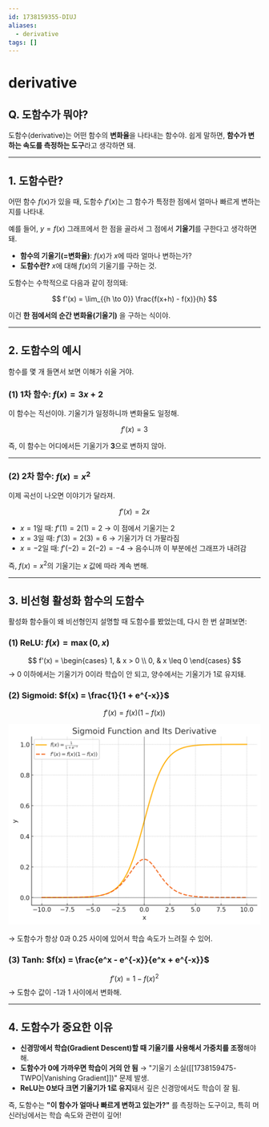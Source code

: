 ```yaml
---
id: 1738159355-DIUJ
aliases:
  - derivative
tags: []
---
```


# derivative
## Q. 도함수가 뭐야?
도함수(derivative)는 어떤 함수의 **변화율**을 나타내는 함수야. 쉽게 말하면, **함수가 변하는 속도를 측정하는 도구**라고 생각하면 돼.

---

## 1. **도함수란?**
어떤 함수 $f(x)$가 있을 때, 도함수 $f'(x)$는 그 함수가 특정한 점에서 얼마나 빠르게 변하는지를 나타내. 

예를 들어, $y = f(x)$ 그래프에서 한 점을 골라서 그 점에서 **기울기**를 구한다고 생각하면 돼.

- **함수의 기울기(=변화율)**: $f(x)$가 $x$에 따라 얼마나 변하는가?
- **도함수란?** $x$에 대해 $f(x)$의 기울기를 구하는 것.

도함수는 수학적으로 다음과 같이 정의돼:

$$
f'(x) = \lim_{{h \to 0}} \frac{f(x+h) - f(x)}{h}
$$

이건 **한 점에서의 순간 변화율(기울기)** 을 구하는 식이야.

---

## 2. **도함수의 예시**
함수를 몇 개 들면서 보면 이해가 쉬울 거야.

### (1) **1차 함수: $f(x) = 3x + 2$**
이 함수는 직선이야. 기울기가 일정하니까 변화율도 일정해.

$$
f'(x) = 3
$$

즉, 이 함수는 어디에서든 기울기가 **3**으로 변하지 않아.

---

### (2) **2차 함수: $f(x) = x^2$**
이제 곡선이 나오면 이야기가 달라져.

$$
f'(x) = 2x
$$

- $x = 1$일 때: $f'(1) = 2(1) = 2$ → 이 점에서 기울기는 2
- $x = 3$일 때: $f'(3) = 2(3) = 6$ → 기울기가 더 가팔라짐
- $x = -2$일 때: $f'(-2) = 2(-2) = -4$ → 음수니까 이 부분에선 그래프가 내려감

즉, $f(x) = x^2$의 기울기는 $x$ 값에 따라 계속 변해.

---

## 3. **비선형 활성화 함수의 도함수**
활성화 함수들이 왜 비선형인지 설명할 때 도함수를 봤었는데, 다시 한 번 살펴보면:

### (1) **ReLU: $f(x) = \max(0, x)$**
$$
f'(x) =
\begin{cases} 
1, & x > 0 \\ 
0, & x \leq 0 
\end{cases}
$$
→ 0 이하에서는 기울기가 0이라 학습이 안 되고, 양수에서는 기울기가 1로 유지돼.

### (2) **Sigmoid: $f(x) = \frac{1}{1 + e^{-x}}$**
$$
f'(x) = f(x)(1 - f(x))
$$

![sigmoid.png](assets/imgs/sigmoid.png)

→ 도함수가 항상 0과 0.25 사이에 있어서 학습 속도가 느려질 수 있어.

### (3) **Tanh: $f(x) = \frac{e^x - e^{-x}}{e^x + e^{-x}}$**
$$
f'(x) = 1 - f(x)^2
$$
→ 도함수 값이 -1과 1 사이에서 변화해.

---

## 4. **도함수가 중요한 이유**
- **신경망에서 학습(Gradient Descent)할 때 기울기를 사용해서 가중치를 조정**해야 해.
- **도함수가 0에 가까우면 학습이 거의 안 됨** → "기울기 소실([[1738159475-TWPO|Vanishing Gradient]])" 문제 발생.
- **ReLU는 0보다 크면 기울기가 1로 유지**돼서 깊은 신경망에서도 학습이 잘 됨.

즉, 도함수는 **"이 함수가 얼마나 빠르게 변하고 있는가?"** 를 측정하는 도구이고, 특히 머신러닝에서는 학습 속도와 관련이 깊어!
